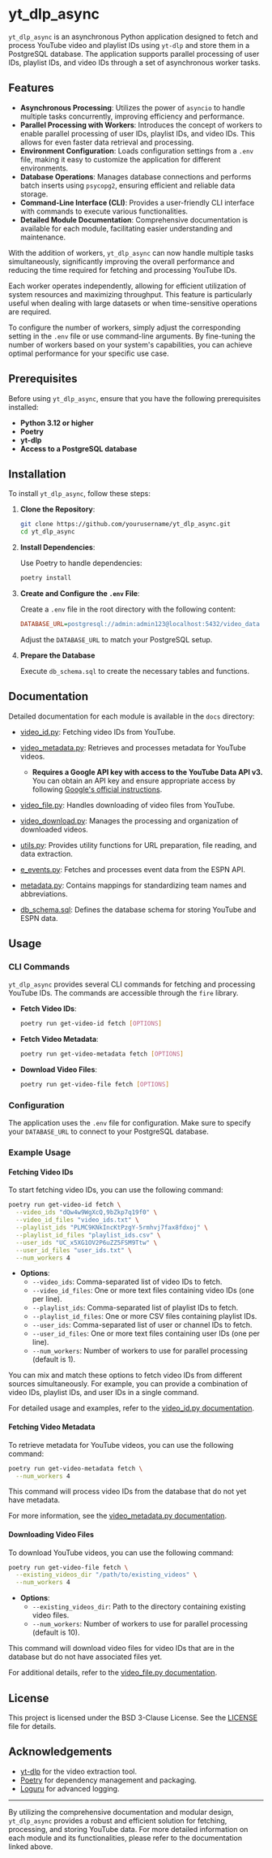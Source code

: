 # yt_dlp_async

`yt_dlp_async` is an asynchronous Python application designed to fetch and process YouTube video and playlist IDs using `yt-dlp` and store them in a PostgreSQL database. The application supports parallel processing of user IDs, playlist IDs, and video IDs through a set of asynchronous worker tasks.

## Features

- **Asynchronous Processing**: Utilizes the power of `asyncio` to handle multiple tasks concurrently, improving efficiency and performance.
- **Parallel Processing with Workers**: Introduces the concept of workers to enable parallel processing of user IDs, playlist IDs, and video IDs. This allows for even faster data retrieval and processing.
- **Environment Configuration**: Loads configuration settings from a `.env` file, making it easy to customize the application for different environments.
- **Database Operations**: Manages database connections and performs batch inserts using `psycopg2`, ensuring efficient and reliable data storage.
- **Command-Line Interface (CLI)**: Provides a user-friendly CLI interface with commands to execute various functionalities.
- **Detailed Module Documentation**: Comprehensive documentation is available for each module, facilitating easier understanding and maintenance.

With the addition of workers, `yt_dlp_async` can now handle multiple tasks simultaneously, significantly improving the overall performance and reducing the time required for fetching and processing YouTube IDs.

Each worker operates independently, allowing for efficient utilization of system resources and maximizing throughput. This feature is particularly useful when dealing with large datasets or when time-sensitive operations are required.

To configure the number of workers, simply adjust the corresponding setting in the `.env` file or use command-line arguments. By fine-tuning the number of workers based on your system's capabilities, you can achieve optimal performance for your specific use case.

## Prerequisites

Before using `yt_dlp_async`, ensure that you have the following prerequisites installed:

- **Python 3.12 or higher**
- **Poetry**
- **yt-dlp**
- **Access to a PostgreSQL database**

## Installation

To install `yt_dlp_async`, follow these steps:

1. **Clone the Repository**:

   ```bash
   git clone https://github.com/yourusername/yt_dlp_async.git
   cd yt_dlp_async
   ```

2. **Install Dependencies**:

   Use Poetry to handle dependencies:

   ```bash
   poetry install
   ```

3. **Create and Configure the `.env` File**:

   Create a `.env` file in the root directory with the following content:

   ```ini
   DATABASE_URL=postgresql://admin:admin123@localhost:5432/video_data
   ```

   Adjust the `DATABASE_URL` to match your PostgreSQL setup.

4. **Prepare the Database**

   Execute `db_schema.sql` to create the necessary tables and functions.

## Documentation

Detailed documentation for each module is available in the `docs` directory:

- [video_id.py](docs/video_id.md): Fetching video IDs from YouTube.

- [video_metadata.py](docs/video_metadata.md): Retrieves and processes metadata for YouTube videos.
    - **Requires a Google API key with access to the YouTube Data API v3.** You can obtain an API key and ensure appropriate access by following [Google's official instructions](https://developers.google.com/youtube/v3/getting-started#before-you-start).

- [video_file.py](docs/video_file.md): Handles downloading of video files from YouTube.

- [video_download.py](docs/video_download.md): Manages the processing and organization of downloaded videos.

- [utils.py](docs/utils.md): Provides utility functions for URL preparation, file reading, and data extraction.

- [e_events.py](docs/e_events.md): Fetches and processes event data from the ESPN API.

- [metadata.py](docs/metadata.md): Contains mappings for standardizing team names and abbreviations.

- [db_schema.sql](docs/db_schema.md): Defines the database schema for storing YouTube and ESPN data.

## Usage

### CLI Commands

`yt_dlp_async` provides several CLI commands for fetching and processing YouTube IDs. The commands are accessible through the `fire` library.

- **Fetch Video IDs**:

  ```bash
  poetry run get-video-id fetch [OPTIONS]
  ```

- **Fetch Video Metadata**:

  ```bash
  poetry run get-video-metadata fetch [OPTIONS]
  ```

- **Download Video Files**:

  ```bash
  poetry run get-video-file fetch [OPTIONS]
  ```

### Configuration

The application uses the `.env` file for configuration. Make sure to specify your `DATABASE_URL` to connect to your PostgreSQL database.

### Example Usage

#### Fetching Video IDs

To start fetching video IDs, you can use the following command:

```bash
poetry run get-video-id fetch \
  --video_ids "dQw4w9WgXcQ,9bZkp7q19f0" \
  --video_id_files "video_ids.txt" \
  --playlist_ids "PLMC9KNkIncKtPzgY-5rmhvj7fax8fdxoj" \
  --playlist_id_files "playlist_ids.csv" \
  --user_ids "UC_x5XG1OV2P6uZZ5FSM9Ttw" \
  --user_id_files "user_ids.txt" \
  --num_workers 4
```

- **Options**:
  - `--video_ids`: Comma-separated list of video IDs to fetch.
  - `--video_id_files`: One or more text files containing video IDs (one per line).
  - `--playlist_ids`: Comma-separated list of playlist IDs to fetch.
  - `--playlist_id_files`: One or more CSV files containing playlist IDs.
  - `--user_ids`: Comma-separated list of user or channel IDs to fetch.
  - `--user_id_files`: One or more text files containing user IDs (one per line).
  - `--num_workers`: Number of workers to use for parallel processing (default is 1).

You can mix and match these options to fetch video IDs from different sources simultaneously. For example, you can provide a combination of video IDs, playlist IDs, and user IDs in a single command.

For detailed usage and examples, refer to the [video_id.py documentation](docs/video_id.md).

#### Fetching Video Metadata

To retrieve metadata for YouTube videos, you can use the following command:

```bash
poetry run get-video-metadata fetch \
  --num_workers 4
```

This command will process video IDs from the database that do not yet have metadata.

For more information, see the [video_metadata.py documentation](docs/video_metadata.md).

#### Downloading Video Files

To download YouTube videos, you can use the following command:

```bash
poetry run get-video-file fetch \
  --existing_videos_dir "/path/to/existing_videos" \
  --num_workers 4
```

- **Options**:
  - `--existing_videos_dir`: Path to the directory containing existing video files.
  - `--num_workers`: Number of workers to use for parallel processing (default is 10).

This command will download video files for video IDs that are in the database but do not have associated files yet.

For additional details, refer to the [video_file.py documentation](docs/video_file.md).

## License

This project is licensed under the BSD 3-Clause License. See the [LICENSE](LICENSE) file for details.

## Acknowledgements

- [yt-dlp](https://github.com/yt-dlp/yt-dlp) for the video extraction tool.
- [Poetry](https://python-poetry.org/) for dependency management and packaging.
- [Loguru](https://github.com/Delgan/loguru) for advanced logging.

---

By utilizing the comprehensive documentation and modular design, `yt_dlp_async` provides a robust and efficient solution for fetching, processing, and storing YouTube data. For more detailed information on each module and its functionalities, please refer to the documentation linked above.
